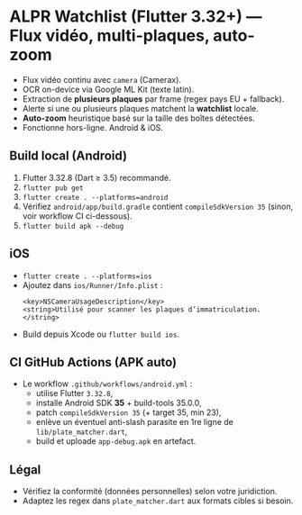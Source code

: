 # ALPR Watchlist (Flutter 3.32+) — Flux vidéo, multi-plaques, auto-zoom

- Flux vidéo continu avec `camera` (Camerax).
- OCR on-device via Google ML Kit (texte latin).
- Extraction de **plusieurs plaques** par frame (regex pays EU + fallback).
- Alerte si une ou plusieurs plaques matchent la **watchlist** locale.
- **Auto-zoom** heuristique basé sur la taille des boîtes détectées.
- Fonctionne hors-ligne. Android & iOS.

## Build local (Android)
1. Flutter 3.32.8 (Dart ≥ 3.5) recommandé.
2. `flutter pub get`
3. `flutter create . --platforms=android`
4. Vérifiez `android/app/build.gradle` contient `compileSdkVersion 35` (sinon, voir workflow CI ci-dessous).
5. `flutter build apk --debug`

## iOS
- `flutter create . --platforms=ios`
- Ajoutez dans `ios/Runner/Info.plist` :
  ```
  <key>NSCameraUsageDescription</key>
  <string>Utilisé pour scanner les plaques d’immatriculation.</string>
  ```
- Build depuis Xcode ou `flutter build ios`.

## CI GitHub Actions (APK auto)
- Le workflow `.github/workflows/android.yml` :
  - utilise Flutter `3.32.8`,
  - installe Android SDK **35** + build-tools 35.0.0,
  - patch `compileSdkVersion 35` (+ target 35, min 23),
  - enlève un éventuel anti-slash parasite en 1re ligne de `lib/plate_matcher.dart`,
  - build et uploade `app-debug.apk` en artefact.

## Légal
- Vérifiez la conformité (données personnelles) selon votre juridiction.
- Adaptez les regex dans `plate_matcher.dart` aux formats cibles si besoin.
